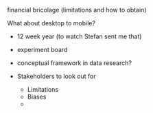 financial bricolage (limitations and how to obtain)


What about desktop to mobile?

- 12 week year (to watch Stefan sent me that)


- experiment board 
- conceptual framework in data research?
- Stakeholders to look out for
	- Limitations
	- Biases
	- 
